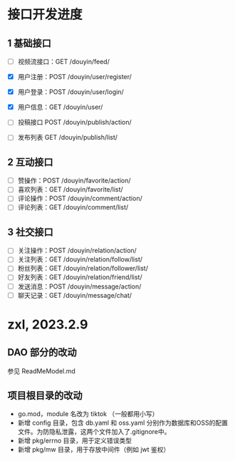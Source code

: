 # 接口开发进度

## 1 基础接口

- [ ] 视频流接口：GET /douyin/feed/

- [x] 用户注册：POST /douyin/user/register/
- [x] 用户登录：POST /douyin/user/login/
- [x] 用户信息：GET /douyin/user/
- [ ] 投稿接口 POST /douyin/publish/action/
- [ ] 发布列表 GET /douyin/publish/list/

## 2 互动接口

- [ ] 赞操作：POST /douyin/favorite/action/
- [ ] 喜欢列表：GET /douyin/favorite/list/
- [ ] 评论操作：POST /douyin/comment/action/
- [ ] 评论列表：GET /douyin/comment/list/

## 3 社交接口

- [ ] 关注操作：POST /douyin/relation/action/
- [ ] 关注列表：GET /douyin/relation/follow/list/
- [ ] 粉丝列表：GET /douyin/relation/follower/list/
- [ ] 好友列表：GET /douyin/relation/friend/list/
- [ ] 发送消息：POST /douyin/message/action/
- [ ] 聊天记录：GET /douyin/message/chat/

# zxl, 2023.2.9


## DAO 部分的改动
参见 ReadMeModel.md

## 项目根目录的改动
- go.mod，module 名改为 tiktok （一般都用小写）
- 新增 config 目录，包含 db.yaml 和 oss.yaml 分别作为数据库和OSS的配置文件。为防隐私泄露，这两个文件加入了.gitignore中。
- 新增 pkg/errno 目录，用于定义错误类型
- 新增 pkg/mw 目录，用于存放中间件（例如 jwt 鉴权）